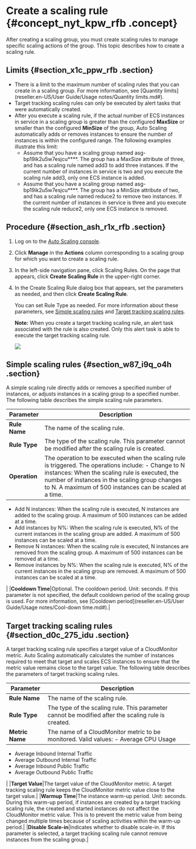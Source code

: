 # Create a scaling rule {#concept_nyt_kpw_rfb .concept}

After creating a scaling group, you must create scaling rules to manage specific scaling actions of the group. This topic describes how to create a scaling rule.

## Limits {#section_x1c_ppw_rfb .section}

-   There is a limit to the maximum number of scaling rules that you can create in a scaling group. For more information, see [Quantity limits](reseller.en-US/User Guide/Usage notes/Quantity limits.md#).
-   Target tracking scaling rules can only be executed by alert tasks that were automatically created.
-   After you execute a scaling rule, if the actual number of ECS instances in service in a scaling group is greater than the configured **MaxSize** or smaller than the configured **MinSize** of the group, Auto Scaling automatically adds or removes instances to ensure the number of instances is within the configured range. The following examples illustrate this limit:
    -   Assume that you have a scaling group named asg-bp19ik2u5w7esjcu\*\*\*\*. The group has a MaxSize attribute of three, and has a scaling rule named add3 to add three instances. If the current number of instances in service is two and you execute the scaling rule add3, only one ECS instance is added.
    -   Assume that you have a scaling group named asg-bp19ik2u5w7esjcu\*\*\*\*. The group has a MinSize attribute of two, and has a scaling rule named reduce2 to remove two instances. If the current number of instances in service is three and you execute the scaling rule reduce2, only one ECS instance is removed.

## Procedure {#section_ash_r1x_rfb .section}

1.  Log on to the [Auto Scaling console](https://partners-intl.console.aliyun.com/#/ess).
2.  Click **Manage** in the **Actions** column corresponding to a scaling group for which you want to create a scaling rule.
3.  In the left-side navigation pane, click Scaling Rules. On the page that appears, click **Create Scaling Rule** in the upper-right corner.
4.  In the Create Scaling Rule dialog box that appears, set the parameters as needed, and then click **Create Scaling Rule**.

    You can set Rule Type as needed. For more information about these parameters, see [Simple scaling rules](#section_w87_i9q_o4h) and [Target tracking scaling rules](#section_d0c_275_idu).

    **Note:** When you create a target tracking scaling rule, an alert task associated with the rule is also created. Only this alert task is able to execute the target tracking scaling rule.

    ![](http://static-aliyun-doc.oss-cn-hangzhou.aliyuncs.com/assets/img/40578/155952337846200_en-US.png)


## Simple scaling rules {#section_w87_i9q_o4h .section}

A simple scaling rule directly adds or removes a specified number of instances, or adjusts instances in a scaling group to a specified number. The following table describes the simple scaling rule parameters.

|Parameter|Description|
|---------|-----------|
|**Rule Name**|The name of the scaling rule.|
|**Rule Type**|The type of the scaling rule. This parameter cannot be modified after the scaling rule is created.|
|**Operation**|The operation to be executed when the scaling rule is triggered. The operations include: -   Change to N instances: When the scaling rule is executed, the number of instances in the scaling group changes to N. A maximum of 500 instances can be scaled at a time.
-   Add N instances: When the scaling rule is executed, N instances are added to the scaling group. A maximum of 500 instances can be added at a time.
-   Add instances by N%: When the scaling rule is executed, N% of the current instances in the scaling group are added. A maximum of 500 instances can be scaled at a time.
-   Remove N instances: When the scaling rule is executed, N instances are removed from the scaling group. A maximum of 500 instances can be removed at a time.
-   Remove instances by N%: When the scaling rule is executed, N% of the current instances in the scaling group are removed. A maximum of 500 instances can be scaled at a time.

 |
|**Cooldown Time**|Optional. The cooldown period. Unit: seconds. If this parameter is not specified, the default cooldown period of the scaling group is used. For more information, see [Cooldown period](reseller.en-US/User Guide/Usage notes/Cool-down time.md#).|

## Target tracking scaling rules {#section_d0c_275_idu .section}

A target tracking scaling rule specifies a target value of a CloudMonitor metric. Auto Scaling automatically calculates the number of instances required to meet that target and scales ECS instances to ensure that the metric value remains close to the target value. The following table describes the parameters of target tracking scaling rules.

|Parameter|Description|
|---------|-----------|
|**Rule Name**|The name of the scaling rule.|
|**Rule Type**|The type of the scaling rule. This parameter cannot be modified after the scaling rule is created.|
|**Metric Name**|The name of a CloudMonitor metric to be monitored. Valid values: -   Average CPU Usage
-   Average Inbound Internal Traffic
-   Average Outbound Internal Traffic
-   Average Inbound Public Traffic
-   Average Outbound Public Traffic

 |
|**Target Value**|The target value of the CloudMonitor metric. A target tracking scaling rule keeps the CloudMonitor metric value close to the target value.|
|**Warmup Time**|The instance warm-up period. Unit: seconds. During this warm-up period, if instances are created by a target tracking scaling rule, the created and started instances do not affect the CloudMonitor metric value. This is to prevent the metric value from being changed multiple times because of scaling activities within the warm-up period.|
|**Disable Scale-in**|Indicates whether to disable scale-in. If this parameter is selected, a target tracking scaling rule cannot remove instances from the scaling group.|

